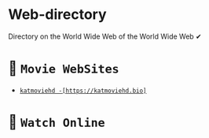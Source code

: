 # Web-directory
 Directory on the World Wide Web of the World Wide Web ✔


# 🧭 `Movie WebSites`
-   [`katmoviehd -[https://katmoviehd.bio]`](https://katmoviehd.bio)

# 🧭 `Watch Online`
